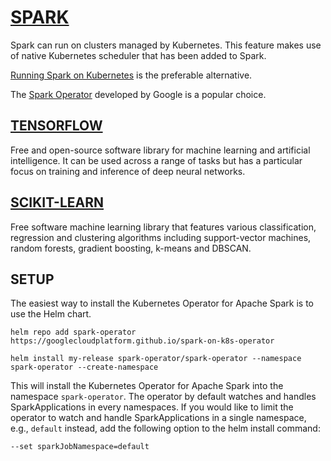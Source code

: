 # [SPARK](https://spark.apache.org)

Spark can run on clusters managed by Kubernetes. This feature makes use of native Kubernetes scheduler that has been added to Spark.

[Running Spark on Kubernetes](https://spark.apache.org/docs/latest/running-on-kubernetes.html) is the preferable alternative.

The [Spark Operator](https://github.com/GoogleCloudPlatform/spark-on-k8s-operator) developed by Google is a popular choice.

## [TENSORFLOW](https://www.tensorflow.org)

Free and open-source software library for machine learning and artificial intelligence. It can be used across a range of tasks but has a particular focus on training and inference of deep neural networks.

## [SCIKIT-LEARN](https://scikit-learn.org)

Free software machine learning library that features various classification, regression and clustering algorithms including support-vector machines, random forests, gradient boosting, k-means and DBSCAN.

## SETUP

The easiest way to install the Kubernetes Operator for Apache Spark is to use the Helm chart.

```console
helm repo add spark-operator https://googlecloudplatform.github.io/spark-on-k8s-operator

helm install my-release spark-operator/spark-operator --namespace spark-operator --create-namespace
```

This will install the Kubernetes Operator for Apache Spark into the namespace `spark-operator`. The operator by default watches and handles SparkApplications in every namespaces. If you would like to limit the operator to watch and handle SparkApplications in a single namespace, e.g., `default` instead, add the following option to the helm install command:

```console
--set sparkJobNamespace=default
```
